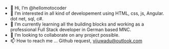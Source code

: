 - 👋 Hi, I’m @hellomotocoder
- 👀 I’m interested in all kind of developement using HTML, css, js, Angular. dot net, sql, c#.
- 🌱 I’m currently learning all the building blocks and working as a professional Full Stack developer in German based MNC.
- 💞️ I’m looking to collaborate on any project possible.
- 📫 How to reach me ... Github request, vijuwadu@outlook.com

<!---
hellomotocoder/hellomotocoder is a ✨ special ✨ repository because its `README.md` (this file) appears on your GitHub profile.
You can click the Preview link to take a look at your changes.
--->
